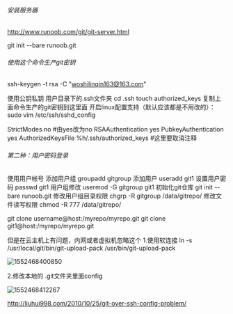 ###### 安装服务器

http://www.runoob.com/git/git-server.html

git init --bare runoob.git

###### 使用这个命令生产git密钥

ssh-keygen -t rsa -C "woshilinqin163@163.com"

使用公钥私钥
用户目录下的.ssh文件夹
cd .ssh
​touch authorized_keys
复制上面命令生产的git密钥到这里面
开启linux配置支持（默认应该都是不用改的）：
sudo vim /etc/ssh/sshd_config

StrictModes no  #由yes改为no
RSAAuthentication yes
PubkeyAuthentication yes
AuthorizedKeysFile %h/.ssh/authorized_keys #这里要取消注释

###### 第二种：用户密码登录

使用用户帐号
添加用户组
groupadd gitgroup
添加用户
useradd git1
设置用户密码
passwd git1
用户组修改
usermod -G gitgroup git1
初始化git仓库
git init --bare runoob.git
修改用户组目录权限
chgrp -R gitgroup /data/gitrepo/
修改文件读写权限
chmod -R 777 /data/gitrepo/

git clone username@host:/myrepo/myrepo.git
git clone git1@host:/myrepo/myrepo.git

但是在云主机上有问题，内网或者虚拟机忽略这个
1.使用软连接  ln -s /usr/local/git/bin/git-upload-pack /usr/bin/git-upload-pack 

![1552468400850](https://i.loli.net/2019/06/15/5d046edb0fa6387096.jpg)

2.修改本地的 .git文件夹里面config

![1552468412267](https://i.loli.net/2021/02/13/OMDEyNQZo4tj1kw.png)

http://liuhui998.com/2010/10/25/git-over-ssh-config-problem/